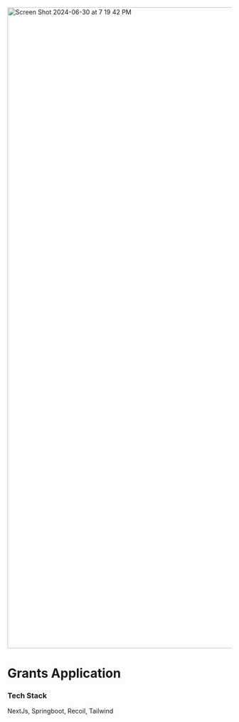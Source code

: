 <img width="1439" alt="Screen Shot 2024-06-30 at 7 19 42 PM" src="https://github.com/dilawari2008/GrantsApplication/assets/40742522/4082e818-b4d6-4688-9e57-6c0426c2433e">

# Grants Application

### Tech Stack

NextJs, Springboot, Recoil, Tailwind

